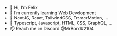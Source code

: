 - 👋 Hi, I’m Felix
- 🌱 I’m currently learning Web Development
- 💞️ NextJS, React, TailwindCSS, FramerMotion, ...
- 🚀 Typescript, Javascript, HTML, CSS, GraphQL, ...
- 📫 Reach me on Discord @MrBond#2104

<!---
MrBond2104/MrBond2104 is a ✨ special ✨ repository because its `README.md` (this file) appears on your GitHub profile.
You can click the Preview link to take a look at your changes.
--->
